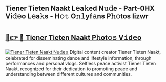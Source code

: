 ## Tiener Tieten Naakt L𝚎a𝚔ed N𝚞𝚍e - Part-0HX Vi𝚍𝚎o L𝚎a𝚔s - H𝚘𝚝 O𝚗𝚕yf𝚊ns P𝚑𝚘tos Iizwr

# <h2><a href="http://kf0o9eh.oniu.top/?m=Tiener+Tieten+Naakt">🔗👉 🔴 Tiener Tieten Naakt P𝚑ot𝚘𝚜 V𝚒d𝚎o</a></h2>

[![Tiener Tieten Naakt Nu𝚍e𝚜](https://i.imgur.com/0qMVB7G.gif)](http://kf0o9eh.oniu.top/?m=Tiener+Tieten+Naakt)
Digital content creator Tiener Tieten Naakt, celebrated for disseminating dance and lifestyle information, through performances and personal vlogs. Selfless peace activist Tiener Tieten Naakt, recognized for their dedication to promoting peace and understanding between different cultures and communities.  
